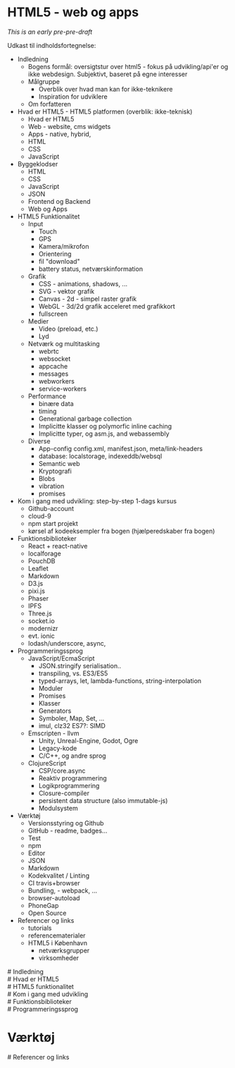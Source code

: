 # HTML5 - web og apps

*This is an early pre-pre-draft*


Udkast til indholdsfortegnelse:

- Indledning 
    - Bogens formål: oversigtstur over html5 - fokus på udvikling/api'er og ikke webdesign. Subjektivt, baseret på egne interesser
    - Målgruppe
        - Overblik over hvad man kan for ikke-teknikere
        - Inspiration for udviklere
    - Om forfatteren
- Hvad er HTML5 - HTML5 platformen (overblik: ikke-teknisk)
    - Hvad er HTML5
    - Web - website, cms widgets
    - Apps - native, hybrid, 
    - HTML
    - CSS
    - JavaScript
- Byggeklodser
    - HTML
    - CSS
    - JavaScript
    - JSON
    - Frontend og Backend
    - Web og Apps
- HTML5 Funktionalitet
    - Input
        - Touch
        - GPS
        - Kamera/mikrofon
        - Orientering
        - fil "download"
        - battery status, netværskinformation
    - Grafik
        - CSS - animations, shadows, ...
        - SVG - vektor grafik
        - Canvas - 2d - simpel raster grafik
        - WebGL - 3d/2d grafik acceleret med grafikkort
        - fullscreen
    - Medier
        - Video (preload, etc.)
        - Lyd
    - Netværk og multitasking
        - webrtc
        - websocket
        - appcache
        - messages
        - webworkers
        - service-workers
    - Performance
        - binære data
        - timing
        - Generational garbage collection
        - Implicitte klasser og polymorfic inline caching
        - Implicitte typer, og asm.js, and webassembly
    - Diverse
        - App-config config.xml, manifest.json, meta/link-headers
        - database: localstorage, indexeddb/websql
        - Semantic web
        - Kryptografi
        - Blobs
        - vibration
        - promises
- Kom i gang med udvikling: step-by-step 1-dags kursus
    - Github-account
    - cloud-9
    - npm start projekt
    - kørsel af kodeeksempler fra bogen (hjælperedskaber fra bogen)
- Funktionsbiblioteker
    - React + react-native
    - localforage
    - PouchDB
    - Leaflet
    - Markdown
    - D3.js
    - pixi.js
    - Phaser
    - IPFS
    - Three.js
    - socket.io
    - modernizr
    - evt. ionic
    - lodash/underscore, async, 
- Programmeringssprog
    - JavaScript/EcmaScript
        - JSON.stringify serialisation..
        - transpiling, vs. ES3/ES5
        - typed-arrays, let, lambda-functions, string-interpolation
        - Moduler
        - Promises
        - Klasser
        - Generators
        - Symboler, Map, Set, ...
        - imul, clz32 ES7?: SIMD
    - Emscripten - llvm
        - Unity, Unreal-Engine, Godot, Ogre
        - Legacy-kode
        - C/C++, og andre sprog
    - ClojureScript
        - CSP/core.async
        - Reaktiv programmering
        - Logikprogrammering
        - Closure-compiler
        - persistent data structure (also immutable-js)
        - Modulsystem
- Værktøj
    - Versionsstyring og Github
    - GitHub - readme, badges...
    - Test
    - npm
    - Editor
    - JSON
    - Markdown
    - Kodekvalitet / Linting
    - CI travis+browser
    - Bundling, - webpack, ...
    - browser-autoload
    - PhoneGap
    - Open Source
- Referencer og links
    - tutorials
    - referencematerialer
    - HTML5 i København
        - netværksgrupper
        - virksomheder
</div><div class="page">
# Indledning

</div><div class="page">
# Hvad er HTML5

</div><div class="page">
# HTML5 funktionalitet

</div><div class="page">
# Kom i gang med udvikling

</div><div class="page">
# Funktionsbiblioteker

</div><div class="page">
# Programmeringssprog

</div><div class="page">

# Værktøj

</div><div class="page">
# Referencer og links

